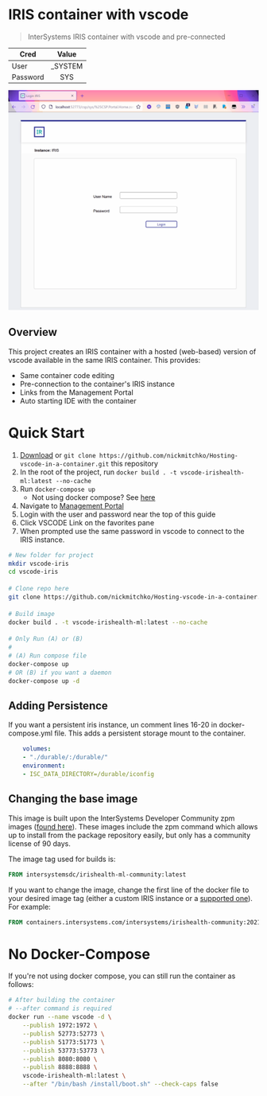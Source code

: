# IRIS container with vscode

> InterSystems IRIS container with vscode and pre-connected

| Cred         | Value    |
|--------------|:--------:|
| User         |  _SYSTEM |
| Password     |  SYS     |

![](img/HostedVScodeBanner.gif)

## Overview

This project creates an IRIS container with a hosted (web-based) version of vscode available in the same IRIS container. This provides:
* Same container code editing
* Pre-connection to the container's IRIS instance
* Links from the Management Portal
* Auto starting IDE with the container

# Quick Start

1. [Download](https://github.com/nickmitchko/Hosting-vscode-in-a-container/archive/refs/heads/master.zip) or `git clone https://github.com/nickmitchko/Hosting-vscode-in-a-container.git` this repository
2. In the root of the project, run `docker build . -t vscode-irishealth-ml:latest --no-cache`
3. Run `docker-compose up`
    * Not using docker compose? See [here](#No-Docker-Compose)
4. Navigate to [Management Portal](http://localhost:52773/csp/sys/%25CSP.Portal.Home.zen)
5. Login with the user and password near the top of this guide
6. Click VSCODE Link on the favorites pane
7. When prompted use the same password in vscode to connect to the IRIS instance.

```bash
# New folder for project
mkdir vscode-iris
cd vscode-iris

# Clone repo here
git clone https://github.com/nickmitchko/Hosting-vscode-in-a-container.git .

# Build image
docker build . -t vscode-irishealth-ml:latest --no-cache

# Only Run (A) or (B)
#
# (A) Run compose file
docker-compose up
# OR (B) if you want a daemon
docker-compose up -d
```

## Adding Persistence

If you want a persistent iris instance, un comment lines 16-20 in docker-compose.yml file. This adds a persistent storage mount to the container.

```yml
    volumes:
    - "./durable/:/durable/"
    environment:
    - ISC_DATA_DIRECTORY=/durable/iconfig
```

## Changing the base image

This image is built upon the InterSystems Developer Community zpm images ([found here](https://hub.docker.com/r/intersystemsdc/iris-community/tags)). These images include the zpm command which allows up to install from the package repository easily, but only has a community license of 90 days.

The image tag used for builds is:
```dockerfile
FROM intersystemsdc/irishealth-ml-community:latest
```

If you want to change the image, change the first line of the docker file to your desired image tag (either a custom IRIS instance or a [supported one](https://docs.intersystems.com/components/csp/docbook/DocBook.UI.Page.cls?KEY=PAGE_containerregistry#PAGE_containerregistry_public)). For example:
```dockerfile
FROM containers.intersystems.com/intersystems/irishealth-community:2021.2.0.651.0
```

# No Docker-Compose

If you're not using docker compose, you can still run the container as follows:

```bash
# After building the container
# --after command is required
docker run --name vscode -d \
    --publish 1972:1972 \
    --publish 52773:52773 \
    --publish 51773:51773 \
    --publish 53773:53773 \
    --publish 8080:8080 \
    --publish 8888:8888 \
    vscode-irishealth-ml:latest \
    --after "/bin/bash /install/boot.sh" --check-caps false
```
